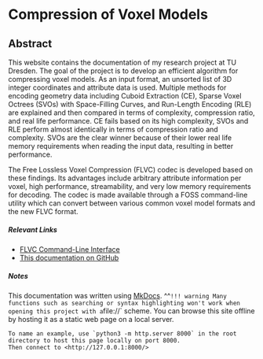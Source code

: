 # Compression of Voxel Models

## Abstract

This website contains the documentation of my research project at TU Dresden.
The goal of the project is to develop an efficient algorithm for compressing voxel models.
As an input format, an unsorted list of 3D integer coordinates and attribute data is used.
Multiple methods for encoding geometry data including
Cuboid Extraction (CE),
Sparse Voxel Octrees (SVOs) with Space-Filling Curves, and
Run-Length Encoding (RLE)
are explained and then compared in terms of complexity, compression ratio, and real life performance.
CE fails based on its high complexity, SVOs and RLE perform almost identically in terms of compression ratio and
complexity.
SVOs are the clear winner because of their lower real life memory requirements when reading the input data, resulting
in better performance.

The Free Lossless Voxel Compression (FLVC) codec is developed based on these findings.
Its advantages include arbitrary attribute information per voxel, high performance, streamability, and very low memory
requirements for decoding.
The codec is made available through a FOSS command-line utility which can convert between various common voxel model
formats and the new FLVC format.


##### Relevant Links

- [FLVC Command-Line Interface](https://github.com/Eisenwave/flvc)
- [This documentation on GitHub](https://eisenwave.github.io/voxel-compression-docs/)

##### Notes

This documentation was written using [MkDocs](https://www.mkdocs.org/).
^^`
!!! warning
    Many functions such as searching or syntax highlighting won't work when opening this project with a `file://`
    scheme.
    You can browse this site offline by hosting it as a static web page on a local server.

    To name an example, use `python3 -m http.server 8000` in the root directory to host this page locally on port 8000.
    Then connect to <http://127.0.0.1:8000/>

